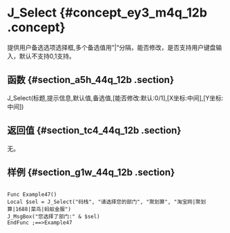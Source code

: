 # J\_Select {#concept_ey3_m4q_12b .concept}

提供用户备选选项选择框,多个备选值用”|“分隔，能否修改，是否支持用户键盘输入，默认不支持0,1支持。

## 函数 {#section_a5h_44q_12b .section}

J\_Select\(标题,提示信息,默认值,备选值,\[能否修改:默认:0/1\],\[X坐标:中间\],\[Y坐标:中间\]\)

## 返回值 {#section_tc4_44q_12b .section}

无。

## 样例 {#section_g1w_44q_12b .section}

```

Func Example47()
Local $sel = J_Select("码栈", "请选择您的部门", "聚划算", "淘宝网|聚划算|1688|菜鸟|蚂蚁金服")
J_MsgBox("您选择了部门:" & $sel)
EndFunc ;==>Example47
```

